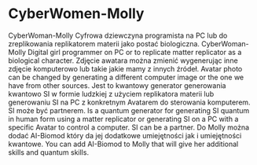 # CyberWomen-Molly
CyberWoman-Molly Cyfrowa dziewczyna programista na PC lub do zreplikowania replikatorem materii jako postać biologiczna. CyberWoman-Molly Digital girl programmer on PC or to replicate matter replicator as a biological character.
Zdjęcie awatara można zmienić wygenerując inne zdjęcie komputerowo lub takie jakie mamy z innych źródeł.
Avatar photo can be changed by generating a different computer image or the one we have from other sources.
Jest to kwantowy generator generowania kwantowo SI w formie ludzkiej z użyciem replikatora materii lub generowaniu SI na PC z konkretnym Avatarem do sterowania komputerem. SI może być partnerem.
Is a quantum generator for generating SI quantum in human form using a matter replicator or generating SI on a PC with a specific Avatar to control a computer. SI can be a partner.
Do Molly można dodać AI-Biomod który da jej dodatkowe umiejętności jak i umiejętności kwantowe.
You can add AI-Biomod to Molly that will give her additional skills and quantum skills.

